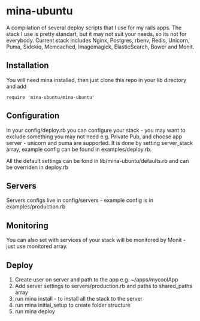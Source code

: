 mina-ubuntu
===========

A compilation of several deploy scripts that I use for my rails apps. The stack I use is pretty standart, 
but it may not suit your needs, so its not for everybody. 
Current stack includes Nginx, Postgres, rbenv, Redis, Unicorn, Puma, 
Sidekiq, Memcached, Imagemagick, ElasticSearch, Bower and Monit.

## Installation

You will need mina installed, then
just clone this repo in your lib directory and add 
```
require 'mina-ubuntu/mina-ubuntu' 
```

## Configuration

In your config/deploy.rb you can configure your stack - you may want to exclude something you may not need e.g. Private Pub, 
and choose app server - unicorn and puma are supported. It is done by setting server_stack array, example config can be found in examples/deploy.rb.

All the default settings can be fond in lib/mina-ubuntu/defaults.rb and can be overriden in deploy.rb

## Servers

Servers configs live in config/servers - example config is in examples/production.rb

## Monitoring

You can also set with services of your stack will be monitored by Monit - just use monitored array.

## Deploy

1. Create user on server and path to the app e.g. ~/apps/mycoolApp
2. Add server settings to servers/production.rb and paths to shared_paths array
3. run mina install - to install all the stack to the server 
4. run mina initial_setup to create folder structure
5. run mina deploy   

